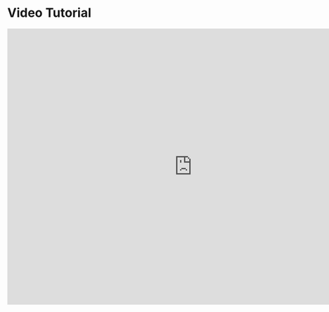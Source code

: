 # Video Tutorial

<iframe width="840" height="630" style="width: 840px; height: 630px;" src="https://www.youtube.com/embed/-uFafWIoDVA" frameborder="0" allowfullscreen></iframe>
